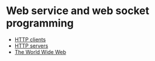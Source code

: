 # Web service and web socket programming

- [HTTP clients](./httpclient.ipynb)
- [HTTP servers](./httpserver.md)
- [The World Wide Web](./www.md)